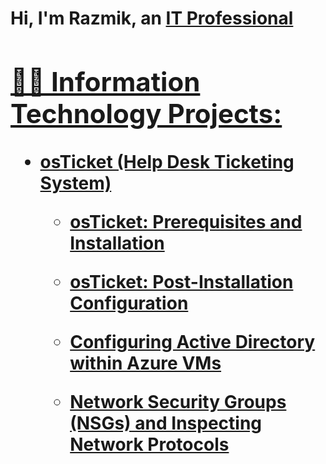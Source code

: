 <h1>Hi, I'm Razmik, an <a href="https://linkedin.com/in/Josh">IT Professional

<h2>👨‍💻 Information Technology Projects:</h2>

- <b>osTicket (Help Desk Ticketing System)</b>
  - [osTicket: Prerequisites and Installation](https://github.com/RazmikAlexander/osticket-prereqs)
  - [osTicket: Post-Installation Configuration](https://github.com/RazmikAlexander/post-install-config)

  - [Configuring Active Directory within Azure VMs](https://github.com/RazmikAlexander/configure-ad)
  - [Network Security Groups (NSGs) and Inspecting Network Protocols](https://github.com/RazmikAlexander/azure-network-protocols)

